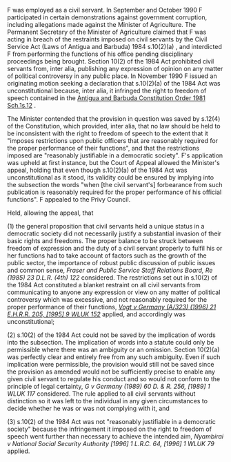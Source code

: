 F was employed as a civil servant. In September and October 1990 F participated in certain demonstrations against government corruption, including allegations made against the Minister of Agriculture. The Permanent Secretary of the Minister of Agriculture claimed that F was acting in breach of the restraints imposed on civil servants by the Civil Service Act (Laws of Antigua and Barbuda) 1984 s.10(2)(a) , and interdicted F from performing the functions of his office pending disciplinary proceedings being brought. Section 10(2) of the 1984 Act prohibited civil servants from, inter alia, publishing any expression of opinion on any matter of political controversy in any public place. In November 1990 F issued an originating motion seeking a declaration that s.10(2)(a) of the 1984 Act was unconstitutional because, inter alia, it infringed the right to freedom of speech contained in the [Antigua and Barbuda Constitution Order 1981 Sch.1s.12](https://uk.westlaw.com/Document/IA3D5AA90BC0D11DFB7D4ED6024004E14/View/FullText.html?originationContext=document&transitionType=DocumentItem&ppcid=772907b2272a4e3095e6c2b4e36a3b98&contextData=(sc.Default)) . 

The Minister contended that the provision in question was saved by s.12(4) of the Constitution, which provided, inter alia, that no law should be held to be inconsistent with the right to freedom of speech to the extent that it "imposes restrictions upon public officers that are reasonably required for the proper performance of their functions", and that the restrictions imposed are "reasonably justifiable in a democratic society". F's application was upheld at first instance, but the Court of Appeal allowed the Minister's appeal, holding that even though s.10(2)(a) of the 1984 Act was unconstitutional as it stood, its validity could be ensured by implying into the subsection the words "when [the civil servant's] forbearance from such publication is reasonably required for the proper performance of his official functions". F appealed to the Privy Council.

Held, allowing the appeal, that 

(1) the general proposition that civil servants held a unique status in a democratic society did not necessarily justify a substantial invasion of their basic rights and freedoms. The proper balance to be struck between freedom of expression and the duty of a civil servant properly to fulfil his or her functions had to take account of factors such as the growth of the public sector, the importance of robust public discussion of public issues and common sense, _Fraser and Public Service Staff Relations Board, Re (1985) 23 D.L.R. (4th) 122_ considered. The restrictions set out in s.10(2) of the 1984 Act constituted a blanket restraint on all civil servants from communicating to anyone any expression or view on any matter of political controversy which was excessive, and not reasonably required for the proper performance of their functions, _[Vogt v Germany (A/323) (1996) 21 E.H.R.R. 205, [1995] 9 WLUK 152](https://uk.westlaw.com/Document/IE7AF96C0E42811DA8FC2A0F0355337E9/View/FullText.html?originationContext=document&transitionType=DocumentItem&ppcid=772907b2272a4e3095e6c2b4e36a3b98&contextData=(sc.Default))_ applied, and accordingly was unconstitutional; 

(2) s.10(2) of the 1984 Act could not be saved by the implication of words into the subsection. The implication of words into a statute could only be permissible where there was an ambiguity or an omission. Section 10(2)(a) was perfectly clear and entirely free from any such ambiguity. Even if such implication were permissible, the provision would still not be saved since the provision as amended would not be sufficiently precise to enable any given civil servant to regulate his conduct and so would not conform to the principle of legal certainty, _G v Germany (1989) 60 D. & R. 256, [1989] 1 WLUK 117_ considered. The rule applied to all civil servants without distinction so it was left to the individual in any given circumstances to decide whether he was or was not complying with it, and 

(3) s.10(2) of the 1984 Act was not "reasonably justifiable in a democratic society" because the infringement it imposed on the right to freedom of speech went further than necessary to achieve the intended aim, _Nyambirai v National Social Security Authority [1996] 1 L.R.C. 64, [1996] 1 WLUK 79_ applied.